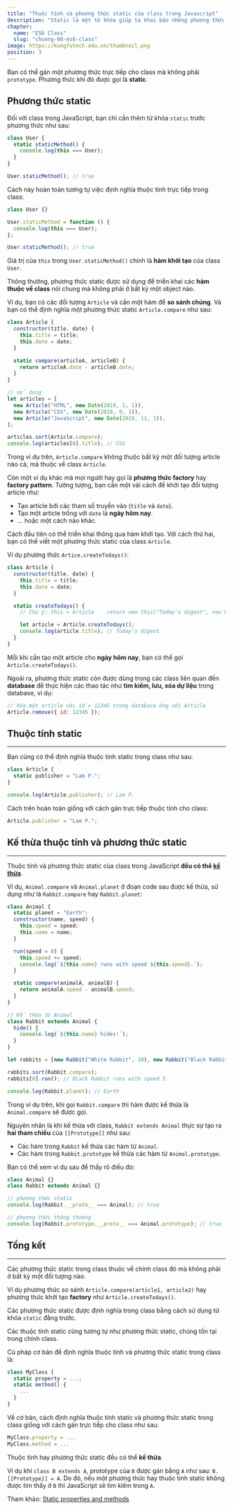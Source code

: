 ```yaml
---
title: "Thuộc tính và phương thức static của class trong Javascript"
description: "Static là một từ khóa giúp ta khai báo những phương thức tĩnh hoặc thuộc tính tĩnh trong các class của javascript. Khi được khai báo static thì phương thức / thuộc tính đó có thể được gọi đến mà không cần phải sử dụng từ khóa new để khởi tạo đối tượng."
chapter:
  name: "ES6 Class"
  slug: "chuong-08-es6-class"
image: https://kungfutech.edu.vn/thumbnail.png
position: 3
---
```


Bạn có thể gán một phương thức trực tiếp cho class mà không phải `prototype`. Phương thức khi đó được gọi là **static**.

## Phương thức static

Đối với class trong JavaScript, bạn chỉ cần thêm từ khóa `static` trước phương thức như sau:

```js
class User {
  static staticMethod() {
    console.log(this === User);
  }
}

User.staticMethod(); // true
```

Cách này hoàn toàn tương tự việc định nghĩa thuộc tính trực tiếp trong class:

```js
class User {}

User.staticMethod = function () {
  console.log(this === User);
};

User.staticMethod(); // true
```

Giá trị của `this` trong `User.staticMethod()` chính là **hàm khởi tạo** của class `User`.

Thông thường, phương thức static được sử dụng để triển khai các **hàm thuộc về class** nói chung mà không phải ở bất kỳ một object nào.

Ví dụ, bạn có các đối tượng `Article` và cần một hàm để **so sánh chúng**. Và bạn có thể định nghĩa một phương thức static `Article.compare` như sau:

```js
class Article {
  constructor(title, date) {
    this.title = title;
    this.date = date;
  }

  static compare(articleA, articleB) {
    return articleA.date - articleB.date;
  }
}

// sử dụng
let articles = [
  new Article("HTML", new Date(2019, 1, 1)),
  new Article("CSS", new Date(2019, 0, 1)),
  new Article("JavaScript", new Date(2019, 11, 1)),
];

articles.sort(Article.compare);
console.log(articles[0].title); // CSS
```

Trong ví dụ trên, `Article.compare` không thuộc bất kỳ một đối tượng article nào cả, mà thuộc về class `Article`.

Còn một ví dụ khác mà mọi người hay gọi là **phương thức factory** hay **factory pattern**. Tưởng tượng, bạn cần một vài cách để khởi tạo đối tượng article như:

- Tạo article bởi các tham số truyền vào (`title` và `date`).
- Tạo một article trống với `date` là **ngày hôm nay**.
- ... hoặc một cách nào khác.

Cách đầu tiên có thể triển khai thông qua hàm khởi tạo. Với cách thứ hai, bạn có thể viết một phương thức static của class `Article`.

Ví dụ phương thức `Artice.createTodays()`:

```js
class Article {
  constructor(title, date) {
    this.title = title;
    this.date = date;
  }

  static createTodays() {
    // Chú ý: this = Article    return new this("Today's digest", new Date());  }}

    let article = Article.createTodays();
    console.log(article.title); // Today's digest
  }
}
```

Mỗi khi cần tạo một article cho **ngày hôm nay**, bạn có thể gọi `Article.createTodays()`.

Ngoài ra, phương thức static còn được dùng trong các class liên quan đến **database** để thực hiện các thao tác như **tìm kiếm, lưu, xóa dự liệu** trong database, ví dụ:

```js
// Xóa một article với id = 12345 trong database ứng với Article
Article.remove({ id: 12345 });
```

## Thuộc tính static

---

Bạn cũng có thể định nghĩa thuộc tính static trong class như sau:

```js
class Article {
  static publisher = "Lam P.";
}

console.log(Article.publisher); // Lam P.
```

Cách trên hoàn toàn giống với cách gán trực tiếp thuộc tính cho class:

```js
Article.publisher = "Lam P.";
```

## Kế thừa thuộc tính và phương thức static

---

Thuộc tính và phương thức static của class trong JavaScript **đều có thể [kế thừa](/bai-viet/javascript/ke-thua-class-trong-javascript)**.

Ví dụ, `Animal.compare` và `Animal.planet` ở đoạn code sau được kế thừa, sử dụng như là `Rabbit.compare` hay `Rabbit.planet`:

```js
class Animal {
  static planet = "Earth";
  constructor(name, speed) {
    this.speed = speed;
    this.name = name;
  }

  run(speed = 0) {
    this.speed += speed;
    console.log(`${this.name} runs with speed ${this.speed}.`);
  }

  static compare(animalA, animalB) {
    return animalA.speed - animalB.speed;
  }
}

// Kế thừa từ Animal
class Rabbit extends Animal {
  hide() {
    console.log(`${this.name} hides!`);
  }
}

let rabbits = [new Rabbit("White Rabbit", 10), new Rabbit("Black Rabbit", 5)];

rabbits.sort(Rabbit.compare);
rabbits[0].run(); // Black Rabbit runs with speed 5.

console.log(Rabbit.planet); // Earth
```

Trong ví dụ trên, khi gọi `Rabbit.compare` thì hàm được kế thừa là `Animal.compare` sẽ được gọi.

Nguyên nhân là khi kế thừa với class, `Rabbit extends Animal` thực sự tạo ra **hai tham chiếu** của `[[Prototype]]` như sau:

- Các hàm trong `Rabbit` kế thừa các hàm từ `Animal`.
- Các hàm trong `Rabbit.prototype` kế thừa các hàm từ `Animal.prototype`.

Bạn có thể xem ví dụ sau để thấy rõ điều đó:

```js
class Animal {}
class Rabbit extends Animal {}

// phương thức static
console.log(Rabbit.__proto__ === Animal); // true

// phương thức thông thường
console.log(Rabbit.prototype.__proto__ === Animal.prototype); // true
```

## Tổng kết

---

Các phương thức static trong class thuộc về chính class đó mà không phải ở bất kỳ một đối tượng nào.

Ví dụ phương thức so sánh `Article.compare(article1, article2)` hay phương thức khởi tạo **factory** như `Article.createTodays()`.

Các phương thức static được định nghĩa trong class bằng cách sử dụng từ khóa `static` đằng trước.

Các thuộc tính static cũng tương tự như phương thức static, chúng tồn tại trong chính class.

Cú pháp cơ bản để định nghĩa thuộc tính và phương thức static trong class là:

```js
class MyClass {
  static property = ...;
  static method() {
    ...
  }
}
```

Về cơ bản, cách định nghĩa thuộc tính static và phương thức static trong class giống với cách gán trực tiếp cho class như sau:

```js
MyClass.property = ...
MyClass.method = ...
```

Thuộc tính hay phương thức static đều có thể **kế thừa**.

Ví dụ khi `class B extends A`, prototype của `B` được gán bằng `A` như sau: `B.[[Prototype]] = A`. Do đó, nếu một phương thức hay thuộc tính static không được tìm thấy ở `B` thì JavaScript sẽ tìm kiếm trong `A`.

Tham khảo: [Static properties and methods](https://javascript.info/static-properties-methods)
